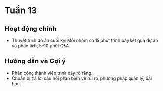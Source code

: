 # Tuần 13

## Hoạt động chính

-   Thuyết trình đồ án cuối kỳ: Mỗi nhóm có 15 phút trình bày kết quả dự án và phân tích, 5–10 phút Q&A.

## Hướng dẫn và Gợi ý

-   Phân công thành viên trình bày rõ ràng.
-   Chuẩn bị trả lời câu hỏi phản biện về rủi ro, phương pháp quản lý, bài học.
